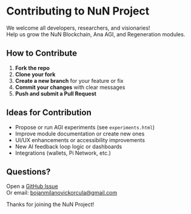 # Contributing to NuN Project

We welcome all developers, researchers, and visionaries!  
Help us grow the NuN Blockchain, Ana AGI, and Regeneration modules.

## How to Contribute

1. **Fork the repo**
2. **Clone your fork**
3. **Create a new branch** for your feature or fix
4. **Commit your changes** with clear messages
5. **Push and submit a Pull Request**

## Ideas for Contribution

- Propose or run AGI experiments (see `experiments.html`)
- Improve module documentation or create new ones
- UI/UX enhancements or accessibility improvements
- New AI feedback loop logic or dashboards
- Integrations (wallets, Pi Network, etc.)

## Questions?

Open a [GitHub Issue](https://github.com/bis3946/bis3946.github.io/issues)  
Or email: <bojanmilanovickorcula@gmail.com>

Thanks for joining the NuN Project!
